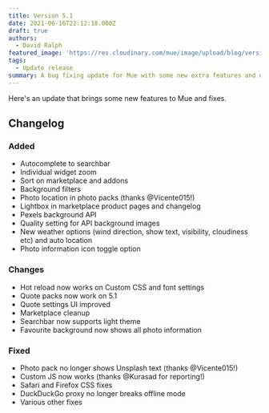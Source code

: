 ```yaml
---
title: Version 5.1
date: 2021-06-16T22:12:18.000Z
draft: true
authors:
  - David Ralph
featured_image: 'https://res.cloudinary.com/mue/image/upload/blog/version-4-1.webp'
tags:
  - Update release
summary: A bug fixing update for Mue with some new extra features and optimisation, further improving your experience.
---
```


Here's an update that brings some new features to Mue and fixes.

## Changelog

### Added

- Autocomplete to searchbar
- Individual widget zoom
- Sort on marketplace and addons
- Background filters
- Photo location in photo packs (thanks @Vicente015!)
- Lightbox in marketplace product pages and changelog
- Pexels background API
- Quality setting for API background images
- New weather options (wind direction, show text, visibility, cloudiness etc) and auto location
- Photo information icon toggle option

### Changes
- Hot reload now works on Custom CSS and font settings
- Quote packs now work on 5.1
- Quote settings UI improved
- Marketplace cleanup
- Searchbar now supports light theme
- Favourite background now shows all photo information

### Fixed

- Photo pack no longer shows Unsplash text (thanks @Vicente015!)
- Custom JS now works (thanks @Kurasad for reporting!)
- Safari and Firefox CSS fixes
- DuckDuckGo proxy no longer breaks offline mode
- Various other fixes
